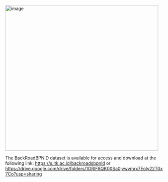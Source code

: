 <img width="486" height="462" alt="image" src="https://github.com/user-attachments/assets/db307bd3-b00a-4424-a87e-325bcfe55e3c" />

The BackRoadBPNID dataset is available for access and download at the following link:
https://s.itk.ac.id/backroadsbpnid or https://drive.google.com/drive/folders/1ORlF8QK0XSa0jvwvmrx7Eolv22T0x7Co?usp=sharing
